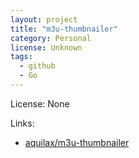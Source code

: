 ```yaml
---
layout: project
title: "m3u-thumbnailer"
category: Personal
license: Unknown
tags:
  - github
  - Go
---
```


License: None

Links:

* [aquilax/m3u-thumbnailer](https://github.com/aquilax/m3u-thumbnailer)
